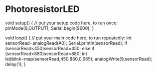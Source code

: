# PhotoresistorLED
void setup() {
  // put your setup code here, to run once:
  pinMode(9,OUTPUT);
  Serial.begin(9600);
}

void loop() {
  // put your main code here, to run repeatedly:
  int sensorRead=analogRead(A0);
  Serial.println(sensorRead);
  if (sensorRead<450)sensorRead=450;
  else if (sensorRead>880)sensorRead=880;
  int ledblink=map(sensorRead,450,880,0,665);
  analogWrite(9,sensorRead);
  delay(1);
}
